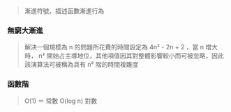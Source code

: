 
> 漸進符號，描述函數漸進行為

### 無窮大漸進

> 解決一個規模為 n 的問題所花費的時間設定為 4n² - 2n + 2 ，當 n 增大時， n² 開始占主導地位，其他項值因其對整體影響較小而可被忽略，因此該演算法可被稱為具有 n² 階的時間複雜度


### 函數階

> O(1) ＝ 常數
> O(log n) 對數

